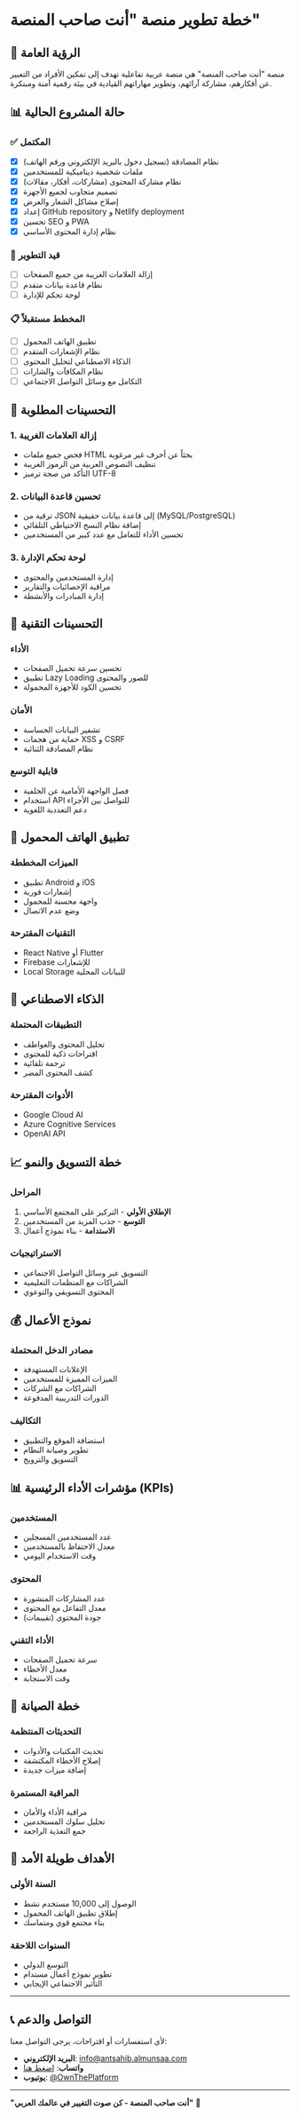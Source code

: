 # خطة تطوير منصة "أنت صاحب المنصة"

## 🎯 الرؤية العامة

منصة "أنت صاحب المنصة" هي منصة عربية تفاعلية تهدف إلى تمكين الأفراد من التعبير عن أفكارهم، مشاركة آرائهم، وتطوير مهاراتهم القيادية في بيئة رقمية آمنة ومبتكرة.

## 📊 حالة المشروع الحالية

### ✅ المكتمل
- [x] نظام المصادقة (تسجيل دخول بالبريد الإلكتروني ورقم الهاتف)
- [x] ملفات شخصية ديناميكية للمستخدمين
- [x] نظام مشاركة المحتوى (مشاركات، أفكار، مقالات)
- [x] تصميم متجاوب لجميع الأجهزة
- [x] إصلاح مشاكل الشعار والعرض
- [x] إعداد GitHub repository و Netlify deployment
- [x] تحسين SEO و PWA
- [x] نظام إدارة المحتوى الأساسي

### 🚧 قيد التطوير
- [ ] إزالة العلامات الغريبة من جميع الصفحات
- [ ] نظام قاعدة بيانات متقدم
- [ ] لوحة تحكم للإدارة

### 📋 المخطط مستقبلاً
- [ ] تطبيق الهاتف المحمول
- [ ] نظام الإشعارات المتقدم
- [ ] الذكاء الاصطناعي لتحليل المحتوى
- [ ] نظام المكافآت والشارات
- [ ] التكامل مع وسائل التواصل الاجتماعي

## 🎨 التحسينات المطلوبة

### 1. إزالة العلامات الغريبة
- فحص جميع ملفات HTML بحثاً عن أحرف غير مرغوبة
- تنظيف النصوص العربية من الرموز الغريبة
- التأكد من صحة ترميز UTF-8

### 2. تحسين قاعدة البيانات
- ترقية من JSON إلى قاعدة بيانات حقيقية (MySQL/PostgreSQL)
- إضافة نظام النسخ الاحتياطي التلقائي
- تحسين الأداء للتعامل مع عدد كبير من المستخدمين

### 3. لوحة تحكم الإدارة
- إدارة المستخدمين والمحتوى
- مراقبة الإحصائيات والتقارير
- إدارة المبادرات والأنشطة

## 🔧 التحسينات التقنية

### الأداء
- تحسين سرعة تحميل الصفحات
- تطبيق Lazy Loading للصور والمحتوى
- تحسين الكود للأجهزة المحمولة

### الأمان
- تشفير البيانات الحساسة
- حماية من هجمات XSS و CSRF
- نظام المصادقة الثنائية

### قابلية التوسع
- فصل الواجهة الأمامية عن الخلفية
- استخدام API للتواصل بين الأجزاء
- دعم التعددية اللغوية

## 📱 تطبيق الهاتف المحمول

### الميزات المخططة
- تطبيق Android و iOS
- إشعارات فورية
- واجهة محسنة للمحمول
- وضع عدم الاتصال

### التقنيات المقترحة
- React Native أو Flutter
- Firebase للإشعارات
- Local Storage للبيانات المحلية

## 🤖 الذكاء الاصطناعي

### التطبيقات المحتملة
- تحليل المحتوى والعواطف
- اقتراحات ذكية للمحتوى
- ترجمة تلقائية
- كشف المحتوى المضر

### الأدوات المقترحة
- Google Cloud AI
- Azure Cognitive Services
- OpenAI API

## 📈 خطة التسويق والنمو

### المراحل
1. **الإطلاق الأولي** - التركيز على المجتمع الأساسي
2. **التوسع** - جذب المزيد من المستخدمين
3. **الاستدامة** - بناء نموذج أعمال

### الاستراتيجيات
- التسويق عبر وسائل التواصل الاجتماعي
- الشراكات مع المنظمات التعليمية
- المحتوى التسويقي والتوعوي

## 💰 نموذج الأعمال

### مصادر الدخل المحتملة
- الإعلانات المستهدفة
- الميزات المميزة للمستخدمين
- الشراكات مع الشركات
- الدورات التدريبية المدفوعة

### التكاليف
- استضافة الموقع والتطبيق
- تطوير وصيانة النظام
- التسويق والترويج

## 📊 مؤشرات الأداء الرئيسية (KPIs)

### المستخدمين
- عدد المستخدمين المسجلين
- معدل الاحتفاظ بالمستخدمين
- وقت الاستخدام اليومي

### المحتوى
- عدد المشاركات المنشورة
- معدل التفاعل مع المحتوى
- جودة المحتوى (تقييمات)

### الأداء التقني
- سرعة تحميل الصفحات
- معدل الأخطاء
- وقت الاستجابة

## 🔄 خطة الصيانة

### التحديثات المنتظمة
- تحديث المكتبات والأدوات
- إصلاح الأخطاء المكتشفة
- إضافة ميزات جديدة

### المراقبة المستمرة
- مراقبة الأداء والأمان
- تحليل سلوك المستخدمين
- جمع التغذية الراجعة

## 🎯 الأهداف طويلة الأمد

### السنة الأولى
- الوصول إلى 10,000 مستخدم نشط
- إطلاق تطبيق الهاتف المحمول
- بناء مجتمع قوي ومتماسك

### السنوات اللاحقة
- التوسع الدولي
- تطوير نموذج أعمال مستدام
- التأثير الاجتماعي الإيجابي

---

## 📞 التواصل والدعم

لأي استفسارات أو اقتراحات، يرجى التواصل معنا:

- **البريد الإلكتروني**: info@antsahib.almunsaa.com
- **واتساب**: [اضغط هنا](https://wa.me/message/QTLJ4LOSGZKJG1)
- **يوتيوب**: [@OwnThePlatform](https://www.youtube.com/@OwnThePlatform)

---

**"أنت صاحب المنصة - كن صوت التغيير في عالمك العربي"** 🌟